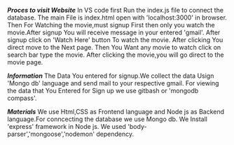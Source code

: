 ***Proces to visit Website***
In VS code first Run the index.js file to connect the database.
The main File is index.html open with 'localhost:3000' in browser.
Then For Watching the movie,must signup First then only you watch the movie.After signup You will receive message in your entered 'gmail'.
After signup click on 'Watch Here' button To watch the movie.
After clicking You direct move to the Next page.
Then You Want any movie to watch click on search bar type the movie.
After clicking the movie,you will go direct to the movie page.

***Information***
The Data You entered for signup.We collect the data Usign 'Mongo db' language and send mail to your respective gmail.
For viewing the data that You Entered for Sign up we use gitbash or 'mongodb compass'.

***Materials***
We use Html,CSS as Frontend language and Node js as Backend language.For conncecting the database we use Mongo db.
We Install 'express' framework in Node js.
We used 'body-parser','mongoose','nodemon' dependency.
